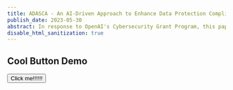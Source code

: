 ```yaml
---
title: ADASCA - An AI-Driven Approach to Enhance Data Protection Compliance and Strengthen Cybersecurity Controls in Africa
publish_date: 2023-05-30
abstract: In response to OpenAI's Cybersecurity Grant Program, this paper introduces ADASCA: An AI-Driven Approach to Enhance Data Protection Compliance and Strengthen Cybersecurity Controls in Africa. ADASCA is designed to revolutionize data protection compliance and elevate cybersecurity postures across the African continent. The system taps into the power of artificial intelligence to autonomously analyze an organization's data protection measures and cybersecurity controls, comparing them against existing compliance regimes and best practices. 
disable_html_sanitization: true
---
```


























## Cool Button Demo

<button onclick="alert('hi!')">Click me!!!!!!</button>
























